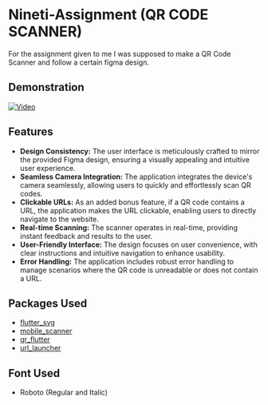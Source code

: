 # Nineti-Assignment (QR CODE SCANNER)

For the assignment given to me I was supposed to make a QR Code Scanner and follow a certain figma design.

## Demonstration
[![Video](https://drive.google.com/thumbnail?id=1BqRL4YxqWko-S5XAAEy4nFhHOzAhcHsD)](https://drive.google.com/file/d/1BqRL4YxqWko-S5XAAEy4nFhHOzAhcHsD/preview)

## Features

* **Design Consistency:** The user interface is meticulously crafted to mirror the provided Figma design, ensuring a visually appealing and intuitive user experience.
* **Seamless Camera Integration:** The application integrates the device's camera seamlessly, allowing users to quickly and effortlessly scan QR codes.
* **Clickable URLs:** As an added bonus feature, if a QR code contains a URL, the application makes the URL clickable, enabling users to directly navigate to the website.
* **Real-time Scanning:** The scanner operates in real-time, providing instant feedback and results to the user.
* **User-Friendly Interface:** The design focuses on user convenience, with clear instructions and intuitive navigation to enhance usability.
* **Error Handling:** The application includes robust error handling to manage scenarios where the QR code is unreadable or does not contain a URL.

## Packages Used

* [flutter_svg](https://pub.dev/packages/flutter_svg)
* [mobile_scanner](https://pub.dev/packages/mobile_scanner)
* [qr_flutter](https://pub.dev/packages/qr_flutter)
* [url_launcher](https://pub.dev/packages/url_launcher)

## Font Used
* Roboto (Regular and Italic)
